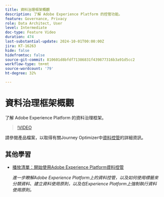 ```yaml
---
title: 資料治理框架概觀
description: 了解 Adobe Experience Platform 的控管功能。
feature: Governance, Privacy
role: Data Architect, User
level: Intermediate
doc-type: Feature Video
duration: 474
last-substantial-update: 2024-10-01T00:00:00Z
jira: KT-16263
hide: false
hidefromtoc: false
source-git-commit: 810601d8bfdf71386831f439877316b3a91d5cc2
workflow-type: tm+mt
source-wordcount: '79'
ht-degree: 32%

---
```



# 資料治理框架概觀

了解 Adobe Experience Platform 的資料治理框架。

>[!VIDEO](https://video.tv.adobe.com/v/29708/?learn=on)

請參閱產品檔案，以取得有關Journey Optimizer中[資料控管](https://experienceleague.adobe.com/en/docs/journey-optimizer/using/privacy/action-privacy-restricted)的詳細資訊。

## 其他學習

* [播放清單：開始使用Adobe Experience Platform資料控管](https://experienceleague.adobe.com/zh-hant/playlists/experience-platform-get-started-with-data-governance)

  *進一步瞭解Adobe Experience Platform上的資料控管，以及如何使用標籤來分類資料、建立資料使用原則，以及在Experience Platform上強制執行資料使用原則。*
